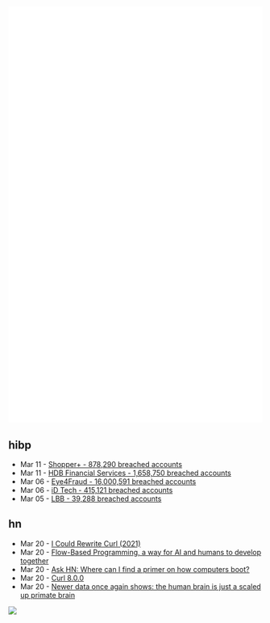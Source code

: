![Metrics](https://raw.githubusercontent.com/phixion/phixion/master/metrics.svg)

## hibp

<!--
for https://github.com/phixion/phixion/blob/main/.github/workflows/feeds.yml
-->
<!--START_SECTION:haveibeenpwnd-->
- Mar 11 - [Shopper+ - 878,290 breached accounts](https://haveibeenpwned.com/PwnedWebsites#ShopperPlus)
- Mar 11 - [HDB Financial Services - 1,658,750 breached accounts](https://haveibeenpwned.com/PwnedWebsites#HDBFinancialServices)
- Mar 06 - [Eye4Fraud - 16,000,591 breached accounts](https://haveibeenpwned.com/PwnedWebsites#Eye4Fraud)
- Mar 06 - [iD Tech - 415,121 breached accounts](https://haveibeenpwned.com/PwnedWebsites#iDTech)
- Mar 05 - [LBB - 39,288 breached accounts](https://haveibeenpwned.com/PwnedWebsites#LBB)
<!--END_SECTION:haveibeenpwnd-->

## hn

<!--
for https://github.com/phixion/phixion/blob/main/.github/workflows/feeds.yml
-->
<!--START_SECTION:hn-->
- Mar 20 - [I Could Rewrite Curl (2021)](https://daniel.haxx.se/blog/2021/05/20/i-could-rewrite-curl/)
- Mar 20 - [Flow-Based Programming, a way for AI and humans to develop together](https://bergie.iki.fi/blog/fbp-ai-human-collaboration/)
- Mar 20 - [Ask HN: Where can I find a primer on how computers boot?](https://news.ycombinator.com/item?id=35229045)
- Mar 20 - [Curl 8.0.0](https://daniel.haxx.se/blog/2023/03/20/curl-8-0-0-is-here/)
- Mar 20 - [Newer data once again shows: the human brain is just a scaled up primate brain](https://onlinelibrary.wiley.com/doi/10.1002/ajpa.24712)
<!--END_SECTION:hn-->

<!--
for https://yhype.me
-->
![](https://hit.yhype.me/github/profile?user_id=13013670)
